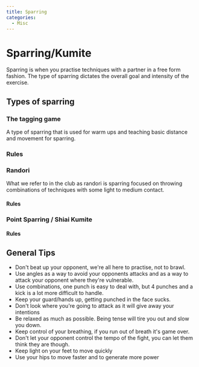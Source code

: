 ```yaml
---
title: Sparring
categories:
  - Misc
---
```


# Sparring/Kumite

Sparring is when you practise techniques with a partner in a free form fashion. The type of sparring dictates the overall goal and intensity of the exercise.

## Types of sparring

### The tagging game

A type of sparring that is used for warm ups and teaching basic distance and movement for sparring.

### Rules

### Randori

What we refer to in the club as randori is sparring focused on throwing combinations of techniques with some light to medium contact.

#### Rules

### Point Sparring / Shiai Kumite

#### Rules

## General Tips

- Don't beat up your opponent, we're all here to practise, not to brawl.
- Use angles as a way to avoid your opponents attacks and as a way to attack your opponent where they're vulnerable.
- Use combinations, one punch is easy to deal with, but 4 punches and a kick is a lot more difficult to handle.
- Keep your guard/hands up, getting punched in the face sucks.
- Don't look where you're going to attack as it will give away your intentions
- Be relaxed as much as possible. Being tense will tire you out and slow you down.
- Keep control of your breathing, if you run out of breath it's game over.
- Don't let your opponent control the tempo of the fight, you can let them think they are though.
- Keep light on your feet to move quickly
- Use your hips to move faster and to generate more power
